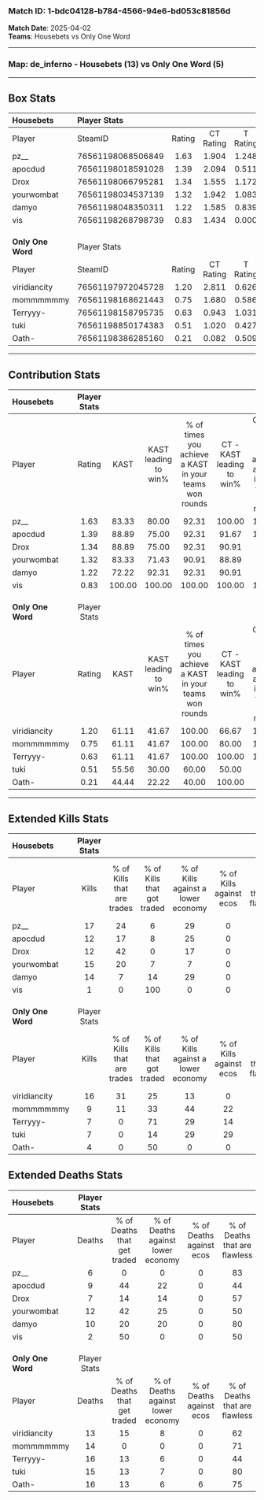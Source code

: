 ### Match ID: 1-bdc04128-b784-4566-94e6-bd053c81856d  
**Match Date**: 2025-04-02  
**Teams**: Housebets vs Only One Word  

---  

### **Map**: de_inferno - Housebets (13) vs Only One Word (5)  
---  

## Box Stats  

| **Housebets**     | Player Stats      |        |           |          |        |      |       |         |        |      |     |
| :- | :- | :-: | :-: | :-: | :-: | :-: | :-: | :-: | :-: | :-: | :-: |
| Player            | SteamID           | Rating | CT Rating | T Rating |  KAST  | ADR  | Kills | Assists | Deaths | K/D  | HS% |
| pz__              | 76561198068506849 |  1.63  |   1.904   |  1.248   | 83.33  | 90.2 |  17   |    6    |   6    | 2.83 | 41  |
| apocdud           | 76561198018591028 |  1.39  |   2.094   |  0.511   | 88.89  | 92.2 |  12   |   14    |   9    | 1.33 | 50  |
| Drox              | 76561198066795281 |  1.34  |   1.555   |  1.172   | 88.89  | 70.7 |  12   |    7    |   7    | 1.71 | 66  |
| yourwombat        | 76561198034537139 |  1.32  |   1.942   |  1.083   | 83.33  | 79.8 |  15   |    5    |   12   | 1.25 | 46  |
| damyo             | 76561198048350311 |  1.22  |   1.585   |  0.839   | 72.22  | 74.2 |  14   |    3    |   10   | 1.40 | 50  |
| vis               | 76561198268798739 |  0.83  |   1.434   |  0.000   | 100.00 | 12.9 |   1   |    2    |   2    | 0.50 | 100 |
|                   |                   |        |           |          |        |      |       |         |        |      |     |
|                   |                   |        |           |          |        |      |       |         |        |      |     |
|                   |                   |        |           |          |        |      |       |         |        |      |     |
| **Only One Word** | Player Stats      |        |           |          |        |      |       |         |        |      |     |
| Player            | SteamID           | Rating | CT Rating | T Rating |  KAST  | ADR  | Kills | Assists | Deaths | K/D  | HS% |
| viridiancity      | 76561197972045728 |  1.20  |   2.811   |  0.626   | 61.11  | 92.7 |  16   |    2    |   13   | 1.23 | 25  |
| mommmmmmy         | 76561198168621443 |  0.75  |   1.680   |  0.586   | 61.11  | 65.7 |   9   |    3    |   14   | 0.64 | 88  |
| Terryyy-          | 76561198158795735 |  0.63  |   0.943   |  1.031   | 61.11  | 73.6 |   7   |    4    |   16   | 0.44 | 85  |
| tuki              | 76561198850174383 |  0.51  |   1.020   |  0.427   | 55.56  | 44.2 |   7   |    2    |   15   | 0.47 | 57  |
| Oath-             | 76561198386285160 |  0.21  |   0.082   |  0.509   | 44.44  | 32.9 |   4   |    0    |   16   | 0.25 | 75  |
---  

## Contribution Stats  

| **Housebets**     | Player Stats |        |                      |                                                        |                           |                                                             |                          |                                                            |
| :- | :-: | :-: | :-: | :-: | :-: | :-: | :-: | :-: |
| Player            |    Rating    |  KAST  | KAST leading to win% | % of times you achieve a KAST in your teams won rounds | CT - KAST leading to win% | CT - % of times you achieve a KAST in your teams won rounds | T - KAST leading to win% | T - % of times you achieve a KAST in your teams won rounds |
| pz__              |     1.63     | 83.33  |        80.00         |                         92.31                          |          100.00           |                           100.00                            |          25.00           |                           50.00                            |
| apocdud           |     1.39     | 88.89  |        75.00         |                         92.31                          |           91.67           |                           100.00                            |          25.00           |                           50.00                            |
| Drox              |     1.34     | 88.89  |        75.00         |                         92.31                          |           90.91           |                            90.91                            |          40.00           |                           100.00                           |
| yourwombat        |     1.32     | 83.33  |        71.43         |                         90.91                          |           88.89           |                            88.89                            |          40.00           |                           100.00                           |
| damyo             |     1.22     | 72.22  |        92.31         |                         92.31                          |           90.91           |                            90.91                            |          100.00          |                           100.00                           |
| vis               |     0.83     | 100.00 |        100.00        |                         100.00                         |          100.00           |                           100.00                            |           0.00           |                            0.00                            |
|                   |              |        |                      |                                                        |                           |                                                             |                          |                                                            |
|                   |              |        |                      |                                                        |                           |                                                             |                          |                                                            |
|                   |              |        |                      |                                                        |                           |                                                             |                          |                                                            |
| **Only One Word** | Player Stats |        |                      |                                                        |                           |                                                             |                          |                                                            |
| Player            |    Rating    |  KAST  | KAST leading to win% | % of times you achieve a KAST in your teams won rounds | CT - KAST leading to win% | CT - % of times you achieve a KAST in your teams won rounds | T - KAST leading to win% | T - % of times you achieve a KAST in your teams won rounds |
| viridiancity      |     1.20     | 61.11  |        41.67         |                         100.00                         |           66.67           |                           100.00                            |          16.67           |                           100.00                           |
| mommmmmmy         |     0.75     | 61.11  |        41.67         |                         100.00                         |           80.00           |                           100.00                            |          14.29           |                           100.00                           |
| Terryyy-          |     0.63     | 61.11  |        41.67         |                         100.00                         |          100.00           |                           100.00                            |          12.50           |                           100.00                           |
| tuki              |     0.51     | 55.56  |        30.00         |                         60.00                          |           50.00           |                            50.00                            |          16.67           |                           100.00                           |
| Oath-             |     0.21     | 44.44  |        22.22         |                         40.00                          |          100.00           |                            50.00                            |           0.00           |                            0.00                            |
---  

## Extended Kills Stats  

| **Housebets**     | Player Stats |                            |                            |                                    |                         |                              |                                 |                                       |                    |           |
| :- | :-: | :-: | :-: | :-: | :-: | :-: | :-: | :-: | :-: | :-: |
| Player            |    Kills     | % of Kills that are trades | % of Kills that got traded | % of Kills against a lower economy | % of Kills against ecos | % of Kills that are flawless | % of Kills that are close duels | % of Kills that are assisted by flash | Pistol Round Kills | AWP Kills |
| pz__              |      17      |             24             |             6              |                 29                 |            0            |              76              |               12                |                   6                   |         7          |     1     |
| apocdud           |      12      |             17             |             8              |                 25                 |            0            |              83              |                8                |                   8                   |         0          |     1     |
| Drox              |      12      |             42             |             0              |                 17                 |            0            |              67              |                8                |                   8                   |         0          |     4     |
| yourwombat        |      15      |             20             |             7              |                 7                  |            0            |              47              |                0                |                  13                   |         0          |     0     |
| damyo             |      14      |             7              |             14             |                 29                 |            0            |              43              |                7                |                  21                   |         0          |     0     |
| vis               |      1       |             0              |            100             |                 0                  |            0            |             100              |               100               |                   0                   |         0          |     1     |
|                   |              |                            |                            |                                    |                         |                              |                                 |                                       |                    |           |
|                   |              |                            |                            |                                    |                         |                              |                                 |                                       |                    |           |
|                   |              |                            |                            |                                    |                         |                              |                                 |                                       |                    |           |
| **Only One Word** | Player Stats |                            |                            |                                    |                         |                              |                                 |                                       |                    |           |
| Player            |    Kills     | % of Kills that are trades | % of Kills that got traded | % of Kills against a lower economy | % of Kills against ecos | % of Kills that are flawless | % of Kills that are close duels | % of Kills that are assisted by flash | Pistol Round Kills | AWP Kills |
| viridiancity      |      16      |             31             |             25             |                 13                 |            0            |              75              |               13                |                   6                   |         6          |     4     |
| mommmmmmy         |      9       |             11             |             33             |                 44                 |           22            |              67              |               22                |                   0                   |         0          |     1     |
| Terryyy-          |      7       |             0              |             71             |                 29                 |           14            |              86              |               43                |                   0                   |         0          |     1     |
| tuki              |      7       |             0              |             14             |                 29                 |           29            |              71              |               14                |                  29                   |         0          |     0     |
| Oath-             |      4       |             0              |             50             |                 0                  |            0            |              75              |               50                |                   0                   |         0          |     1     |
## Extended Deaths Stats  

| **Housebets**     | Player Stats |                             |                                   |                          |                               |                            |                           |               |
| :- | :-: | :-: | :-: | :-: | :-: | :-: | :-: | :-: |
| Player            |    Deaths    | % of Deaths that get traded | % of Deaths against lower economy | % of Deaths against ecos | % of Deaths that are flawless | % of Deaths that are close | % of Deaths while blinded | Deaths to AWP |
| pz__              |      6       |              0              |                 0                 |            0             |              83               |             33             |             0             |       0       |
| apocdud           |      9       |             44              |                22                 |            0             |              44               |             22             |            33             |       1       |
| Drox              |      7       |             14              |                14                 |            0             |              57               |             29             |             0             |       1       |
| yourwombat        |      12      |             42              |                25                 |            0             |              50               |             8              |             0             |       2       |
| damyo             |      10      |             20              |                20                 |            0             |              80               |             10             |             0             |       2       |
| vis               |      2       |             50              |                 0                 |            0             |              50               |            100             |             0             |       0       |
|                   |              |                             |                                   |                          |                               |                            |                           |               |
|                   |              |                             |                                   |                          |                               |                            |                           |               |
|                   |              |                             |                                   |                          |                               |                            |                           |               |
| **Only One Word** | Player Stats |                             |                                   |                          |                               |                            |                           |               |
| Player            |    Deaths    | % of Deaths that get traded | % of Deaths against lower economy | % of Deaths against ecos | % of Deaths that are flawless | % of Deaths that are close | % of Deaths while blinded | Deaths to AWP |
| viridiancity      |      13      |             15              |                 8                 |            0             |              62               |             15             |             8             |       1       |
| mommmmmmy         |      14      |              0              |                 0                 |            0             |              71               |             7              |             7             |       2       |
| Terryyy-          |      16      |             13              |                 6                 |            0             |              44               |             6              |             0             |       0       |
| tuki              |      15      |             13              |                 7                 |            0             |              80               |             7              |            20             |       3       |
| Oath-             |      16      |             13              |                 6                 |            6             |              75               |             6              |            19             |       1       |
